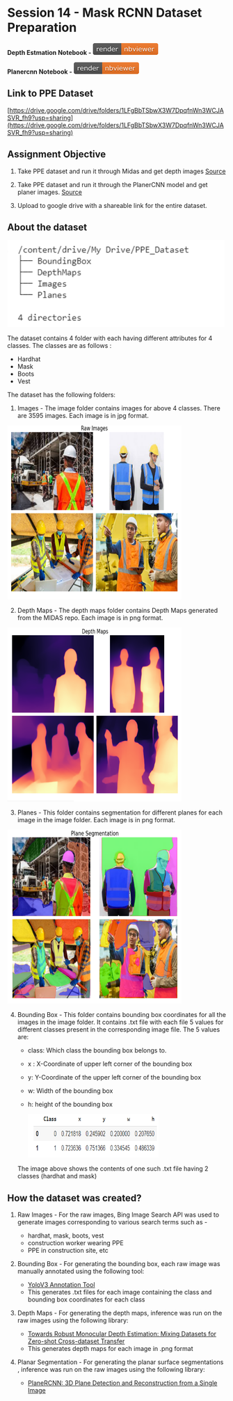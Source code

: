 # Session 14 - Mask RCNN Dataset Preparation

**Depth Estmation Notebook -**
[![Open Jupyter Notebook](Images/nbviewer_badge.png)](https://nbviewer.jupyter.org/github/anubhabPanda/TSAI-EVA5/blob/master/Week14/MiDaS_Depth_Estimation.ipynb)

**Planercnn Notebook -**
[![Open Jupyter Notebook](Images/nbviewer_badge.png)](https://nbviewer.jupyter.org/github/anubhabPanda/TSAI-EVA5/blob/master/Week14/Planercnn.ipynb)

## Link to PPE Dataset

[https://drive.google.com/drive/folders/1LFgBbTSbwX3W7DpqfnWn3WCJASVR_fh9?usp=sharing](https://drive.google.com/drive/folders/1LFgBbTSbwX3W7DpqfnWn3WCJASVR_fh9?usp=sharing)

## Assignment Objective

1. Take PPE dataset and run it through Midas and get depth images [Source](https://github.com/intel-isl/MiDaS)

2. Take PPE dataset and run it through the PlanerCNN model and get planer images. [Source](https://github.com/NVlabs/planercnn/)

3. Upload to google drive with a shareable link for the entire dataset.

## About the dataset

<img src="Images/dataset_tree.PNG" width="500px" height='200' margin-right='50px' display='inline-block'>

The dataset contains 4 folder with each having different attributes for 4 classes. The classes are as follows :

* Hardhat
* Mask
* Boots
* Vest

The dataset has the following folders:

1. Images - The image folder contains images for above 4 classes. There are 3595 images. Each image is in jpg format.
<img src="Images/Raw_Images.PNG" width="400px" height='400' margin-right='50px' display='inline-block'>

2. Depth Maps - The depth maps folder contains Depth Maps generated from the MIDAS repo. Each image is in png format.
<img src="Images/Depth_Maps.PNG" width="400px" height='400' margin-right='50px' display='inline-block'>

3. Planes - This folder contains segmentation for different planes for each image in the image folder. Each image is in png format.
<img src="Images/Planer_Segmentation.PNG" width="400px" height='400' margin-right='50px' display='inline-block'>

4. Bounding Box - This folder contains bounding box coordinates for all the images in the image folder. It contains .txt file with each file 5 values for different classes present in the corresponding image file. The 5 values are: 
   * class: Which class the bounding box belongs to.
   * x : X-Coordinate of upper left corner of the bounding box
   * y: Y-Coordinate of the upper left corner of the bounding box
   * w: Width of the bounding box 
   * h: height of the bounding box

      <img src="Images/bbox.PNG" width="300px" height='100' margin-right='0px' display='inline-block'>

    The image above shows the contents of one such .txt file  having 2 classes (hardhat and mask)

## How the dataset was created?

1. Raw Images - For the raw images, Bing Image Search API was used to generate images corresponding to various search terms such as - 
   * hardhat, mask, boots, vest
   * construction worker wearing PPE
   * PPE in construction site, etc
  
2. Bounding Box - For generating the bounding box, each raw image was manually annotated using the following tool:
   * [YoloV3 Annotation Tool](https://github.com/miki998/YoloV3_Annotation_Tool)
   * This generates .txt files for each image containing the class and bounding box coordinates for each class

3. Depth Maps - For generating the depth maps, inference was run on the raw images using the following library:
   * [Towards Robust Monocular Depth Estimation: Mixing Datasets for Zero-shot Cross-dataset Transfer](https://github.com/intel-isl/MiDaS)
   * This generates depth maps for each image in .png format
4. Planar Segmentation - For generating the planar surface segmentations , inference was run on the raw images using the following library:
   * [PlaneRCNN: 3D Plane Detection and Reconstruction from a Single Image](https://github.com/NVlabs/planercnn/) 
  